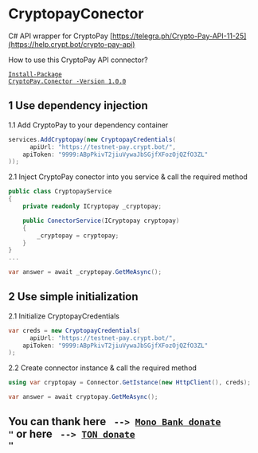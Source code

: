 # CryptopayConector
C# API wrapper for CryptoPay [https://telegra.ph/Crypto-Pay-API-11-25](https://help.crypt.bot/crypto-pay-api)

How to use this CryptoPay API connector?

<code>[Install-Package CryptoPay.Conector -Version 1.0.0](https://www.nuget.org/packages/CryptoPay.Conector/)</code>

## 1 Use dependency injection

1.1 Add CryptoPay to your dependency container

```csharp
services.AddCryptopay(new CryptopayCredentials(
      apiUrl: "https://testnet-pay.crypt.bot/",
    apiToken: "9999:ABpPkivT2jiuVywaJbSGjfXFozOjQZfO3ZL"
));
```

2.1 Inject CryptoPay conector into you service & call the required method

```csharp
public class CryptopayService
{
    private readonly ICryptopay _cryptopay;

    public ConectorService(ICryptopay cryptopay)
    {
        _cryptopay = cryptopay;
    }
}
...

var answer = await _cryptopay.GetMeAsync();
```

## 2 Use simple initialization

2.1 Initialize CryptopayCredentials

```csharp
var creds = new CryptopayCredentials(
      apiUrl: "https://testnet-pay.crypt.bot/",
    apiToken: "9999:ABpPkivT2jiuVywaJbSGjfXFozOjQZfO3ZL"
);
```

2.2 Create connector instance & call the required method

```csharp
using var cryptopay = Connector.GetIstance(new HttpClient(), creds);

var answer = await cryptopay.GetMeAsync();
```

## You can thank here <code> <b>--></b> [Mono Bank donate](https://send.monobank.com.ua/NNG8cy25) "</code> or here <code> <b>--></b> [TON donate](https://t.me/CryptoBot?start=IVzvtl4RU4q8) "</code>
